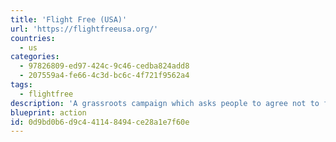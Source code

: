 ```yaml
---
title: 'Flight Free (USA)'
url: 'https://flightfreeusa.org/'
countries:
  - us
categories:
  - 97826809-ed97-424c-9c46-cedba824add8
  - 207559a4-fe66-4c3d-bc6c-4f721f9562a4
tags:
  - flightfree
description: 'A grassroots campaign which asks people to agree not to fly in the year of 2020 – on condition that 100,000 others will also pledge to do the same.'
blueprint: action
id: 0d9bd0b6-d9c4-4114-8494-ce28a1e7f60e
---
```

